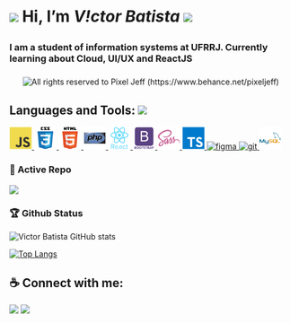 <h1>
  <p align="left">
    <img src="https://img.icons8.com/doodle/48/000000/tulip.png"/> Hi, I’m <i>V!ctor Batista</i> <img src="https://img.icons8.com/doodle/48/000000/tea--v1.png"/>
    <h3>I am a student of information systems at UFRRJ. Currently learning about Cloud, UI/UX and ReactJS <h3>   
  </p>
</h1>

<p align="center">
  <img alt="All rights reserved to Pixel Jeff (https://www.behance.net/pixeljeff)" src="https://mir-s3-cdn-cf.behance.net/project_modules/1400_opt_1/9afe0493484903.5e66500f8dea4.gif" />
</p>

  
## Languages and Tools: <img src="https://media.giphy.com/media/WUlplcMpOCEmTGBtBW/giphy.gif" width="30">
  
<p align="left"> 
<a href="https://developer.mozilla.org/en-US/docs/Web/JavaScript" target="_blank"> <img src="https://raw.githubusercontent.com/devicons/devicon/master/icons/javascript/javascript-original.svg" alt="javascript" width="40" height="40"/> </a>	
<a href="https://www.w3schools.com/css/" target="_blank"> <img src="https://raw.githubusercontent.com/devicons/devicon/master/icons/css3/css3-original-wordmark.svg" alt="css3" width="40" height="40"/> </a>
<a href="https://www.w3.org/html/" target="_blank"> <img src="https://raw.githubusercontent.com/devicons/devicon/master/icons/html5/html5-original-wordmark.svg" alt="html5" width="40" height="40"/> </a> 
<a href="https://www.php.net" target="_blank"> <img src="https://raw.githubusercontent.com/devicons/devicon/master/icons/php/php-original.svg" alt="php" width="40" height="40"/> </a> 
<a href="https://reactjs.org/" target="_blank"> <img src="https://raw.githubusercontent.com/devicons/devicon/master/icons/react/react-original-wordmark.svg" alt="react" width="40" height="40"/> </a>
<a href="https://getbootstrap.com" target="_blank"> <img src="https://raw.githubusercontent.com/devicons/devicon/master/icons/bootstrap/bootstrap-plain-wordmark.svg" alt="bootstrap" width="40" height="40"/> </a> 
<a href="https://sass-lang.com" target="_blank"> <img src="https://raw.githubusercontent.com/devicons/devicon/master/icons/sass/sass-original.svg" alt="sass" width="40" height="40"/> </a> 
<a href="https://www.typescriptlang.org/" target="_blank"> <img src="https://raw.githubusercontent.com/devicons/devicon/master/icons/typescript/typescript-original.svg" alt="typescript" width="40" height="40"/> </a>
<a href="https://www.figma.com/" target="_blank"> <img src="https://www.vectorlogo.zone/logos/figma/figma-icon.svg" alt="figma" width="40" height="40"/> </a>
<a href="https://git-scm.com/" target="_blank"> <img src="https://www.vectorlogo.zone/logos/git-scm/git-scm-icon.svg" alt="git" width="40" height="40"/> </a> 
<a href="https://www.mysql.com/" target="_blank"> <img src="https://raw.githubusercontent.com/devicons/devicon/master/icons/mysql/mysql-original-wordmark.svg" alt="mysql" width="40" height="40"/> </a> 
</p>

### 👀 Active Repo

<a href="https://github.com/nicecolors/encontroaion">
  <img align="center" src="https://github-readme-stats.anuraghazra1.vercel.app/api/pin/?username=nicecolors&repo=encontroaion&title_color=fff&icon_color=79ff97&text_color=9f9f9f&bg_color=151515" />
</a>


### 🏆 Github Status
![Victor Batista GitHub stats](https://github-readme-stats.vercel.app/api?username=nicecolors&show_icons=true&theme=radical)

[![Top Langs](https://github-readme-stats.vercel.app/api/top-langs/?username=nicecolors&layout=compact)](https://github.com/nicecolors/github-readme-stats)


## ☕ Connect with me:
<a href = "https://twitter.com/NiceCollors"><img src="https://img.shields.io/badge/Twitter-1DA1F2?style=for-the-badge&logo=twitter&logoColor=white" target="_blank"></a>
<a href = "mailto:victorbtst77@gmail.com"><img src="https://img.shields.io/badge/Gmail-D14836?style=for-the-badge&logo=gmail&logoColor=white" target="_blank"></a>

  

